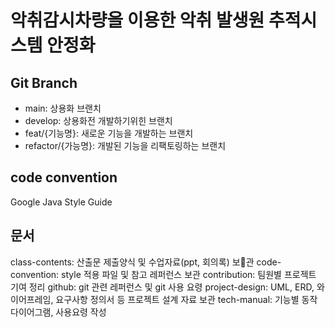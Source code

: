 # 악취감시차량을 이용한 악취 발생원 추적시스템 안정화

## Git Branch
 - main: 상용화 브랜치
 - develop: 상용화전 개발하기위힌 브랜치
 - feat/{기능명}: 새로운 기능을 개발하는 브랜치
 - refactor/{가능명}: 개발된 기능을 리팩토링하는 브랜치
   
## code convention
Google Java Style Guide

## 문서
class-contents: 산출문 제출양식 및 수업자료(ppt, 회의록) 보관
code-convention: style 적용 파일 및 참고 레퍼런스 보관
contribution: 팀원별 프로젝트 기여 정리
github: git 관련 레퍼런스 및 git 사용 요령
project-design: UML, ERD, 와이어프레임, 요구사항 정의서 등 프로젝트 설계 자료 보관
tech-manual: 기능별 동작 다이어그램, 사용요령 작성
